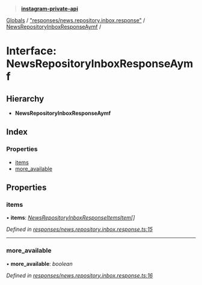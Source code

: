 > **[instagram-private-api](../README.md)**

[Globals](../README.md) / ["responses/news.repository.inbox.response"](../modules/_responses_news_repository_inbox_response_.md) / [NewsRepositoryInboxResponseAymf](_responses_news_repository_inbox_response_.newsrepositoryinboxresponseaymf.md) /

# Interface: NewsRepositoryInboxResponseAymf

## Hierarchy

* **NewsRepositoryInboxResponseAymf**

## Index

### Properties

* [items](_responses_news_repository_inbox_response_.newsrepositoryinboxresponseaymf.md#items)
* [more_available](_responses_news_repository_inbox_response_.newsrepositoryinboxresponseaymf.md#more_available)

## Properties

###  items

• **items**: *[NewsRepositoryInboxResponseItemsItem](_responses_news_repository_inbox_response_.newsrepositoryinboxresponseitemsitem.md)[]*

*Defined in [responses/news.repository.inbox.response.ts:15](https://github.com/dilame/instagram-private-api/blob/3e16058/src/responses/news.repository.inbox.response.ts#L15)*

___

###  more_available

• **more_available**: *boolean*

*Defined in [responses/news.repository.inbox.response.ts:16](https://github.com/dilame/instagram-private-api/blob/3e16058/src/responses/news.repository.inbox.response.ts#L16)*